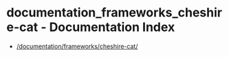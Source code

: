 # documentation_frameworks_cheshire-cat - Documentation Index

- [/documentation/frameworks/cheshire-cat/](./_documentation_frameworks_cheshire-cat_.md)
